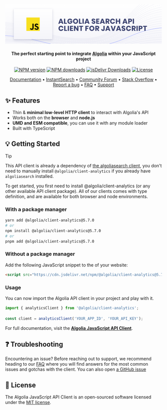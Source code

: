 <p align="center">
  <a href="https://www.algolia.com">
    <img alt="Algolia for JavaScript" src="https://raw.githubusercontent.com/algolia/algoliasearch-client-common/master/banners/javascript.png" >
  </a>

  <h4 align="center">The perfect starting point to integrate <a href="https://algolia.com" target="_blank">Algolia</a> within your JavaScript project</h4>

  <p align="center">
    <a href="https://npmjs.org/package/@algolia/client-analytics"><img src="https://img.shields.io/npm/v/@algolia/client-analytics.svg?style=flat-square" alt="NPM version"></img></a>
    <a href="http://npm-stat.com/charts.html?package=@algolia/client-analytics"><img src="https://img.shields.io/npm/dm/@algolia/client-analytics.svg?style=flat-square" alt="NPM downloads"></a>
    <a href="https://www.jsdelivr.com/package/npm/@algolia/client-analytics"><img src="https://data.jsdelivr.com/v1/package/npm/@algolia/client-analytics/badge" alt="jsDelivr Downloads"></img></a>
    <a href="LICENSE"><img src="https://img.shields.io/badge/license-MIT-green.svg?style=flat-square" alt="License"></a>
  </p>
</p>

<p align="center">
  <a href="https://www.algolia.com/doc/libraries/javascript/" target="_blank">Documentation</a>  •
  <a href="https://www.algolia.com/doc/guides/building-search-ui/what-is-instantsearch/js/" target="_blank">InstantSearch</a>  •
  <a href="https://discourse.algolia.com" target="_blank">Community Forum</a>  •
  <a href="http://stackoverflow.com/questions/tagged/algolia" target="_blank">Stack Overflow</a>  •
  <a href="https://github.com/algolia/algoliasearch-client-javascript/issues" target="_blank">Report a bug</a>  •
  <a href="https://www.algolia.com/doc/libraries/javascript/v5/" target="_blank">FAQ</a>  •
  <a href="https://alg.li/support" target="_blank">Support</a>
</p>

## ✨ Features

- Thin & **minimal low-level HTTP client** to interact with Algolia's API
- Works both on the **browser** and **node.js**
- **UMD and ESM compatible**, you can use it with any module loader
- Built with TypeScript

## 💡 Getting Started

> [!TIP]
> This API client is already a dependency of [the algoliasearch client](https://www.npmjs.com/package/algoliasearch), you don't need to manually install `@algolia/client-analytics` if you already have `algoliasearch` installed.

To get started, you first need to install @algolia/client-analytics (or any other available API client package).
All of our clients comes with type definition, and are available for both browser and node environments.

### With a package manager

```bash
yarn add @algolia/client-analytics@5.7.0
# or
npm install @algolia/client-analytics@5.7.0
# or
pnpm add @algolia/client-analytics@5.7.0
```

### Without a package manager

Add the following JavaScript snippet to the <head> of your website:

```html
<script src="https://cdn.jsdelivr.net/npm/@algolia/client-analytics@5.7.0/dist/builds/browser.umd.js"></script>
```

### Usage

You can now import the Algolia API client in your project and play with it.

```js
import { analyticsClient } from '@algolia/client-analytics';

const client = analyticsClient('YOUR_APP_ID', 'YOUR_API_KEY');
```

For full documentation, visit the **[Algolia JavaScript API Client](https://www.algolia.com/doc/libraries/javascript/v5/methods/analytics/)**.

## ❓ Troubleshooting

Encountering an issue? Before reaching out to support, we recommend heading to our [FAQ](https://www.algolia.com/doc/libraries/javascript/v5/) where you will find answers for the most common issues and gotchas with the client. You can also open [a GitHub issue](https://github.com/algolia/api-clients-automation/issues/new?assignees=&labels=&projects=&template=Bug_report.md)

## 📄 License

The Algolia JavaScript API Client is an open-sourced software licensed under the [MIT license](LICENSE).
